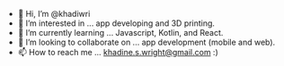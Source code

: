 - 👋 Hi, I’m @khadiwri
- 👀 I’m interested in ... app developing and 3D printing.
- 🌱 I’m currently learning ... Javascript, Kotlin, and React.
- 💞️ I’m looking to collaborate on ... app development (mobile and web).
- 📫 How to reach me ... khadine.s.wright@gmail.com :)

<!---
khadiwri/khadiwri is a ✨ special ✨ repository because its `README.md` (this file) appears on your GitHub profile.
You can click the Preview link to take a look at your changes.
--->
